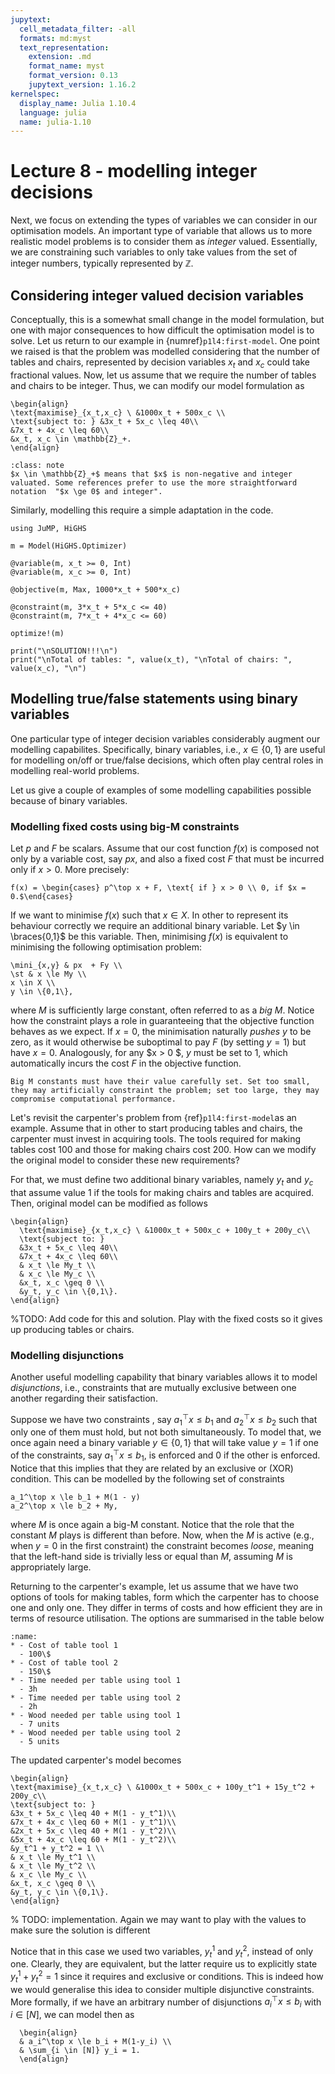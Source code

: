 ```yaml
---
jupytext:
  cell_metadata_filter: -all
  formats: md:myst
  text_representation:
    extension: .md
    format_name: myst
    format_version: 0.13
    jupytext_version: 1.16.2
kernelspec:
  display_name: Julia 1.10.4
  language: julia
  name: julia-1.10
---
```


# Lecture 8 - modelling integer decisions

Next, we focus on extending the types of variables we can consider in our optimisation models. An important type of variable that allows us to more realistic model problems is to consider them as *integer* valued. Essentially, we are constraining such variables to only take values from the set of integer numbers, typically represented by $\mathbb{Z}$.

## Considering integer valued decision variables

Conceptually, this is a somewhat small change in the model formulation, but one with major consequences to how difficult the optimisation model is to solve. Let us return to our example in {numref}`p1l4:first-model`. One point we raised is that the problem was modelled considering that the number of tables and chairs, represented by decision variables $x_t$ and $x_c$ could take fractional values. Now, let us assume that we require the number of tables and chairs to be integer. Thus, we can modify our model formulation as 

```{math}
\begin{align}
\text{maximise}_{x_t,x_c} \ &1000x_t + 500x_c \\
\text{subject to: } &3x_t + 5x_c \leq 40\\
&7x_t + 4x_c \leq 60\\
&x_t, x_c \in \mathbb{Z}_+.
\end{align}
```

```{admonition} Alternative notation for integer-valued variables
:class: note
$x \in \mathbb{Z}_+$ means that $x$ is non-negative and integer valuated. Some references prefer to use the more straightforward notation  "$x \ge 0$ and integer".  
```

Similarly, modelling this require a simple adaptation in the code.

```{code-cell}
using JuMP, HiGHS

m = Model(HiGHS.Optimizer)

@variable(m, x_t >= 0, Int)
@variable(m, x_c >= 0, Int)

@objective(m, Max, 1000*x_t + 500*x_c)

@constraint(m, 3*x_t + 5*x_c <= 40)
@constraint(m, 7*x_t + 4*x_c <= 60)

optimize!(m)

print("\nSOLUTION!!!\n")
print("\nTotal of tables: ", value(x_t), "\nTotal of chairs: ", value(x_c), "\n")
```


## Modelling true/false statements using binary variables

One particular type of integer decision variables considerably augment our modelling capabilites. Specifically, binary variables, i.e., $x \in \{0,1\}$ are useful for modelling on/off or true/false decisions, which often play central roles in modelling real-world problems.

Let us give a couple of examples of some modelling capabilities possible because of binary variables.

### Modelling fixed costs using big-M constraints

Let $p$ and $F$ be scalars. Assume that our cost function $f(x)$ is composed not only by a variable cost, say $px$, and also a fixed cost $F$ that must be incurred only if $x > 0$. More precisely:

```{math}
f(x) = \begin{cases} p^\top x + F, \text{ if } x > 0 \\ 0, if $x = 0.$\end{cases}
```

If we want to minimise $f(x)$ such that $x \in X$. In other to represent its behaviour correctly we require an additional binary variable. Let $y \in \braces{0,1}$ be this variable. Then, minimising $f(x)$ is equivalent to minimising the following optimisation problem:

```{math}
\mini_{x,y} & px  + Fy \\
\st & x \le My \\
x \in X \\
y \in \{0,1\},
```
where $M$ is sufficiently large constant, often referred to as a *big M*. Notice how the constraint plays a role in guaranteeing that the objective function behaves as we expect. If $x=0$, the minimisation naturally *pushes* $y$ to be zero, as it would otherwise be suboptimal to pay $F$ (by setting $y=1$) but have $x = 0$. Analogously, for any $x > 0 $, $y$ must be set to $1$, which automatically incurs the cost $F$ in the objective function. 

```{note} Beware of big M constants
Big M constants must have their value carefully set. Set too small, they may artificially constraint the problem; set too large, they may compromise computational performance.
```

Let's revisit the carpenter's problem from {ref}`p1l4:first-model`as an example. Assume that in other to start producing tables and chairs, the carpenter must invest in acquiring tools. The tools required for making tables cost $100$ and those for making chairs cost $200$. How can we modify the original model to consider these new requirements?

For that, we must define two additional binary variables, namely $y_t$ and $y_c$ that assume value 1 if the tools for making chairs and tables are acquired. Then, original model can be modified as follows

```{math}
\begin{align}
  \text{maximise}_{x_t,x_c} \ &1000x_t + 500x_c + 100y_t + 200y_c\\
  \text{subject to: } 
  &3x_t + 5x_c \leq 40\\
  &7x_t + 4x_c \leq 60\\
  & x_t \le My_t \\
  & x_c \le My_c \\
  &x_t, x_c \geq 0 \\
  &y_t, y_c \in \{0,1\}.
\end{align}
```

%TODO: Add code for this and solution. Play with the fixed costs so it gives up producing tables or chairs.

### Modelling disjunctions

Another useful modelling capability that binary variables allows it to model *disjunctions*, i.e., constraints that are mutually exclusive between one another regarding their satisfaction.

Suppose we have two constraints , say $a_1^\top x \le b_1$ and $a_2^\top x \le b_2$ such that only one of them must hold, but not both simultaneously. To model that, we once again need a binary variable $y \in \{0,1\}$ that will take value $y=1$ if one of the constraints, say $a_1^\top x \le b_1$, is enforced and 0 if the other is enforced. Notice that this implies that they are related by an exclusive or (XOR) condition. This can be modelled by the following set of constraints

```{math}
a_1^\top x \le b_1 + M(1 - y)
a_2^\top x \le b_2 + My,
```

where $M$ is once again a big-M constant. Notice that the role that the constant $M$ plays is different than before. Now, when the $M$ is active (e.g., when $y = 0$ in the first constraint) the constraint becomes *loose*, meaning that the left-hand side is trivially less or equal than $M$, assuming $M$ is appropriately large.

Returning to the carpenter's example, let us assume that we have two options of tools for making tables, form which the carpenter has to choose one and only one. They differ in terms of costs and how efficient they are in terms of resource utilisation. The options are summarised in the table below

```{list-table} Additional problem parameters
:name: 
* - Cost of table tool 1
  - 100\$
* - Cost of table tool 2
  - 150\$
* - Time needed per table using tool 1
  - 3h
* - Time needed per table using tool 2
  - 2h
* - Wood needed per table using tool 1
  - 7 units
* - Wood needed per table using tool 2
  - 5 units
```

The updated carpenter's model becomes

```{math}
\begin{align}
\text{maximise}_{x_t,x_c} \ &1000x_t + 500x_c + 100y_t^1 + 15y_t^2 + 200y_c\\
\text{subject to: } 
&3x_t + 5x_c \leq 40 + M(1 - y_t^1)\\
&7x_t + 4x_c \leq 60 + M(1 - y_t^1)\\
&2x_t + 5x_c \leq 40 + M(1 - y_t^2)\\
&5x_t + 4x_c \leq 60 + M(1 - y_t^2)\\
&y_t^1 + y_t^2 = 1 \\
& x_t \le My_t^1 \\
& x_t \le My_t^2 \\
& x_c \le My_c \\
&x_t, x_c \geq 0 \\
&y_t, y_c \in \{0,1\}.
\end{align}
```

% TODO: implementation. Again we may want to play with the values to make sure the solution is different

Notice that in this case we used two variables, $y_t^1$ and $y_t^2$, instead of only one. Clearly, they are equivalent, but the latter require us to explicitly state $y_t^1 + y_t^2 = 1$ since it requires and exclusive or conditions. This is indeed how we would generalise this idea to consider multiple disjunctive constraints. More formally, if we have an arbitrary number of disjunctions $a_i^\top x \le b_i$ with $i \in [N]$, we can model then as

```{math}
  \begin{align}
  & a_i^\top x \le b_i + M(1-y_i) \\ 
  & \sum_{i \in [N]} y_i = 1. 
  \end{align}
```
